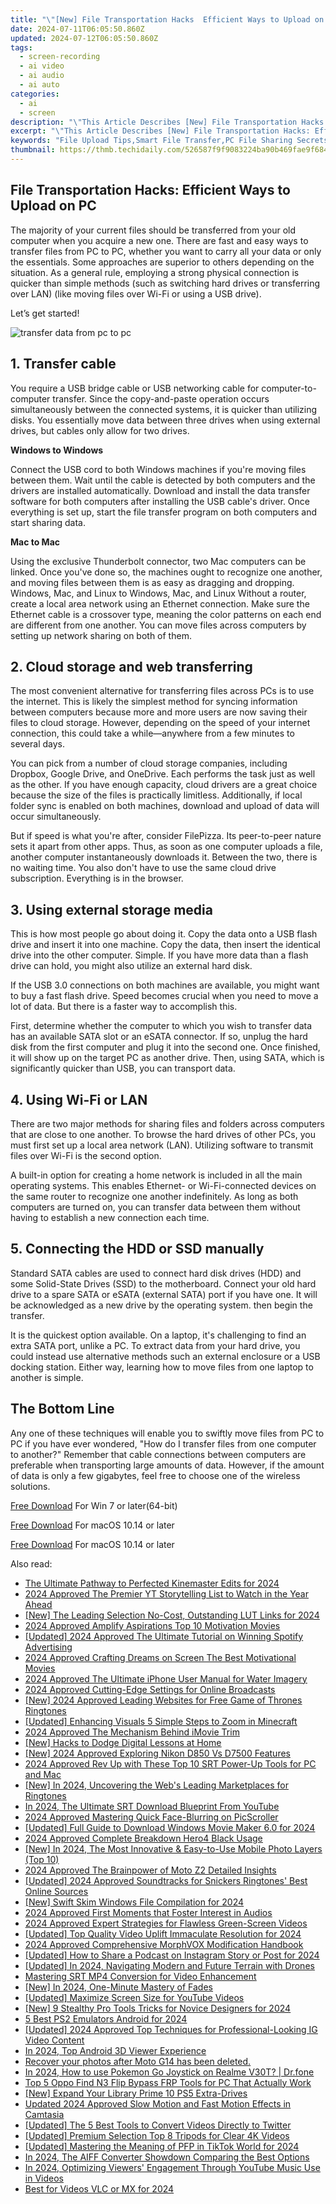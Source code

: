 ```yaml
---
title: "\"[New] File Transportation Hacks  Efficient Ways to Upload on PC for 2024\""
date: 2024-07-11T06:05:50.860Z
updated: 2024-07-12T06:05:50.860Z
tags: 
  - screen-recording
  - ai video
  - ai audio
  - ai auto
categories: 
  - ai
  - screen
description: "\"This Article Describes [New] File Transportation Hacks: Efficient Ways to Upload on PC for 2024\""
excerpt: "\"This Article Describes [New] File Transportation Hacks: Efficient Ways to Upload on PC for 2024\""
keywords: "File Upload Tips,Smart File Transfer,PC File Sharing Secrets,Streamlined Data Moving,Quick File Loading Techniques,Efficient PC Transfers,Optimized Data Handling"
thumbnail: https://thmb.techidaily.com/526587f9f9083224ba90b469fae9f684a8ef66dad7a99594a73a26d6b57f4450.jpg
---
```


## File Transportation Hacks: Efficient Ways to Upload on PC

The majority of your current files should be transferred from your old computer when you acquire a new one. There are fast and easy ways to transfer files from PC to PC, whether you want to carry all your data or only the essentials. Some approaches are superior to others depending on the situation. As a general rule, employing a strong physical connection is quicker than simple methods (such as switching hard drives or transferring over LAN) (like moving files over Wi-Fi or using a USB drive).

Let’s get started!

![transfer data from pc to pc](https://images.wondershare.com/filmora/article-images/2022/11/best-options-to-transfer-files-from-one-computer-to-another.jpg)

## 1\. Transfer cable

You require a USB bridge cable or USB networking cable for computer-to-computer transfer. Since the copy-and-paste operation occurs simultaneously between the connected systems, it is quicker than utilizing disks. You essentially move data between three drives when using external drives, but cables only allow for two drives.

**Windows to Windows**

Connect the USB cord to both Windows machines if you're moving files between them. Wait until the cable is detected by both computers and the drivers are installed automatically. Download and install the data transfer software for both computers after installing the USB cable's driver. Once everything is set up, start the file transfer program on both computers and start sharing data.

**Mac to Mac**

Using the exclusive Thunderbolt connector, two Mac computers can be linked. Once you've done so, the machines ought to recognize one another, and moving files between them is as easy as dragging and dropping. Windows, Mac, and Linux to Windows, Mac, and Linux Without a router, create a local area network using an Ethernet connection. Make sure the Ethernet cable is a crossover type, meaning the color patterns on each end are different from one another. You can move files across computers by setting up network sharing on both of them.

## 2\. Cloud storage and web transferring

The most convenient alternative for transferring files across PCs is to use the internet. This is likely the simplest method for syncing information between computers because more and more users are now saving their files to cloud storage. However, depending on the speed of your internet connection, this could take a while—anywhere from a few minutes to several days.

You can pick from a number of cloud storage companies, including Dropbox, Google Drive, and OneDrive. Each performs the task just as well as the other. If you have enough capacity, cloud drivers are a great choice because the size of the files is practically limitless. Additionally, if local folder sync is enabled on both machines, download and upload of data will occur simultaneously.

But if speed is what you're after, consider FilePizza. Its peer-to-peer nature sets it apart from other apps. Thus, as soon as one computer uploads a file, another computer instantaneously downloads it. Between the two, there is no waiting time. You also don't have to use the same cloud drive subscription. Everything is in the browser.

## 3\. Using external storage media

This is how most people go about doing it. Copy the data onto a USB flash drive and insert it into one machine. Copy the data, then insert the identical drive into the other computer. Simple. If you have more data than a flash drive can hold, you might also utilize an external hard disk.

If the USB 3.0 connections on both machines are available, you might want to buy a fast flash drive. Speed becomes crucial when you need to move a lot of data. But there is a faster way to accomplish this.

First, determine whether the computer to which you wish to transfer data has an available SATA slot or an eSATA connector. If so, unplug the hard disk from the first computer and plug it into the second one. Once finished, it will show up on the target PC as another drive. Then, using SATA, which is significantly quicker than USB, you can transport data.

## 4\. Using Wi-Fi or LAN

There are two major methods for sharing files and folders across computers that are close to one another. To browse the hard drives of other PCs, you must first set up a local area network (LAN). Utilizing software to transmit files over Wi-Fi is the second option.

A built-in option for creating a home network is included in all the main operating systems. This enables Ethernet- or Wi-Fi-connected devices on the same router to recognize one another indefinitely. As long as both computers are turned on, you can transfer data between them without having to establish a new connection each time.

## 5\. Connecting the HDD or SSD manually

Standard SATA cables are used to connect hard disk drives (HDD) and some Solid-State Drives (SSD) to the motherboard. Connect your old hard drive to a spare SATA or eSATA (external SATA) port if you have one. It will be acknowledged as a new drive by the operating system. then begin the transfer.

It is the quickest option available. On a laptop, it's challenging to find an extra SATA port, unlike a PC. To extract data from your hard drive, you could instead use alternative methods such an external enclosure or a USB docking station. Either way, learning how to move files from one laptop to another is simple.

## The Bottom Line

Any one of these techniques will enable you to swiftly move files from PC to PC if you have ever wondered, "How do I transfer files from one computer to another?" Remember that cable connections between computers are preferable when transporting large amounts of data. However, if the amount of data is only a few gigabytes, feel free to choose one of the wireless solutions.

[Free Download](https://tools.techidaily.com/wondershare/filmora/download/) For Win 7 or later(64-bit)

[Free Download](https://tools.techidaily.com/wondershare/filmora/download/) For macOS 10.14 or later

[Free Download](https://tools.techidaily.com/wondershare/filmora/download/) For macOS 10.14 or later

<ins class="adsbygoogle"
     style="display:block"
     data-ad-format="autorelaxed"
     data-ad-client="ca-pub-7571918770474297"
     data-ad-slot="1223367746"></ins>

<ins class="adsbygoogle"
     style="display:block"
     data-ad-format="autorelaxed"
     data-ad-client="ca-pub-7571918770474297"
     data-ad-slot="1223367746"></ins>



<ins class="adsbygoogle"
     style="display:block"
     data-ad-client="ca-pub-7571918770474297"
     data-ad-slot="8358498916"
     data-ad-format="auto"
     data-full-width-responsive="true"></ins>




<span class="atpl-alsoreadstyle">Also read:</span>
<div><ul>
<li><a href="https://article-helps.techidaily.com/the-ultimate-pathway-to-perfected-kinemaster-edits-for-2024/"><u>The Ultimate Pathway to Perfected Kinemaster Edits for 2024</u></a></li>
<li><a href="https://article-helps.techidaily.com/2024-approved-the-premier-yt-storytelling-list-to-watch-in-the-year-ahead/"><u>2024 Approved  The Premier YT Storytelling List to Watch in the Year Ahead</u></a></li>
<li><a href="https://article-helps.techidaily.com/new-the-leading-selection-no-cost-outstanding-lut-links-for-2024/"><u>[New] The Leading Selection  No-Cost, Outstanding LUT Links for 2024</u></a></li>
<li><a href="https://article-helps.techidaily.com/2024-approved-amplify-aspirations-top-10-motivation-movies/"><u>2024 Approved  Amplify Aspirations  Top 10 Motivation Movies</u></a></li>
<li><a href="https://article-helps.techidaily.com/updated-2024-approved-the-ultimate-tutorial-on-winning-spotify-advertising/"><u>[Updated] 2024 Approved  The Ultimate Tutorial on Winning Spotify Advertising</u></a></li>
<li><a href="https://article-helps.techidaily.com/2024-approved-crafting-dreams-on-screen-the-best-motivational-movies/"><u>2024 Approved  Crafting Dreams on Screen  The Best Motivational Movies</u></a></li>
<li><a href="https://article-helps.techidaily.com/2024-approved-the-ultimate-iphone-user-manual-for-water-imagery/"><u>2024 Approved  The Ultimate iPhone User Manual for Water Imagery</u></a></li>
<li><a href="https://article-helps.techidaily.com/2024-approved-cutting-edge-settings-for-online-broadcasts/"><u>2024 Approved  Cutting-Edge Settings for Online Broadcasts</u></a></li>
<li><a href="https://article-helps.techidaily.com/new-2024-approved-leading-websites-for-free-game-of-thrones-ringtones/"><u>[New] 2024 Approved  Leading Websites for Free Game of Thrones Ringtones</u></a></li>
<li><a href="https://article-helps.techidaily.com/updated-enhancing-visuals-5-simple-steps-to-zoom-in-minecraft/"><u>[Updated] Enhancing Visuals  5 Simple Steps to Zoom in Minecraft</u></a></li>
<li><a href="https://article-helps.techidaily.com/2024-approved-the-mechanism-behind-imovie-trim/"><u>2024 Approved  The Mechanism Behind iMovie Trim</u></a></li>
<li><a href="https://article-helps.techidaily.com/new-hacks-to-dodge-digital-lessons-at-home/"><u>[New] Hacks to Dodge Digital Lessons at Home</u></a></li>
<li><a href="https://article-helps.techidaily.com/new-2024-approved-exploring-nikon-d850-vs-d7500-features/"><u>[New] 2024 Approved  Exploring Nikon D850 Vs D7500 Features</u></a></li>
<li><a href="https://article-helps.techidaily.com/2024-approved-rev-up-with-these-top-10-srt-power-up-tools-for-pc-and-mac/"><u>2024 Approved  Rev Up with These Top 10 SRT Power-Up Tools for PC and Mac</u></a></li>
<li><a href="https://article-helps.techidaily.com/new-in-2024-uncovering-the-webs-leading-marketplaces-for-ringtones/"><u>[New] In 2024, Uncovering the Web's Leading Marketplaces for Ringtones</u></a></li>
<li><a href="https://article-helps.techidaily.com/in-2024-the-ultimate-srt-download-blueprint-from-youtube/"><u>In 2024, The Ultimate SRT Download Blueprint From YouTube</u></a></li>
<li><a href="https://article-helps.techidaily.com/2024-approved-mastering-quick-face-blurring-on-picscroller/"><u>2024 Approved  Mastering Quick Face-Blurring on PicScroller</u></a></li>
<li><a href="https://article-helps.techidaily.com/updated-full-guide-to-download-windows-movie-maker-60-for-2024/"><u>[Updated] Full Guide to Download Windows Movie Maker 6.0 for 2024</u></a></li>
<li><a href="https://article-helps.techidaily.com/2024-approved-complete-breakdown-hero4-black-usage/"><u>2024 Approved  Complete Breakdown  Hero4 Black Usage</u></a></li>
<li><a href="https://article-helps.techidaily.com/new-in-2024-the-most-innovative-and-easy-to-use-mobile-photo-layers-top-10/"><u>[New] In 2024, The Most Innovative & Easy-to-Use Mobile Photo Layers (Top 10)</u></a></li>
<li><a href="https://article-helps.techidaily.com/2024-approved-the-brainpower-of-moto-z2-detailed-insights/"><u>2024 Approved  The Brainpower of Moto Z2  Detailed Insights</u></a></li>
<li><a href="https://article-helps.techidaily.com/updated-2024-approved-soundtracks-for-snickers-ringtones-best-online-sources/"><u>[Updated] 2024 Approved  Soundtracks for Snickers  Ringtones' Best Online Sources</u></a></li>
<li><a href="https://article-helps.techidaily.com/new-swift-skim-windows-file-compilation-for-2024/"><u>[New] Swift Skim Windows File Compilation for 2024</u></a></li>
<li><a href="https://article-helps.techidaily.com/2024-approved-first-moments-that-foster-interest-in-audios/"><u>2024 Approved  First Moments that Foster Interest in Audios</u></a></li>
<li><a href="https://article-helps.techidaily.com/2024-approved-expert-strategies-for-flawless-green-screen-videos/"><u>2024 Approved  Expert Strategies for Flawless Green-Screen Videos</u></a></li>
<li><a href="https://article-helps.techidaily.com/updated-top-quality-video-uplift-immaculate-resolution-for-2024/"><u>[Updated] Top Quality Video Uplift  Immaculate Resolution for 2024</u></a></li>
<li><a href="https://article-helps.techidaily.com/2024-approved-comprehensive-morphvox-modification-handbook/"><u>2024 Approved  Comprehensive MorphVOX Modification Handbook</u></a></li>
<li><a href="https://article-helps.techidaily.com/updated-how-to-share-a-podcast-on-instagram-story-or-post-for-2024/"><u>[Updated] How to Share a Podcast on Instagram Story or Post for 2024</u></a></li>
<li><a href="https://article-helps.techidaily.com/updated-in-2024-navigating-modern-and-future-terrain-with-drones/"><u>[Updated] In 2024, Navigating Modern and Future Terrain with Drones</u></a></li>
<li><a href="https://article-helps.techidaily.com/mastering-srt-mp4-conversion-for-video-enhancement/"><u>Mastering SRT MP4 Conversion for Video Enhancement</u></a></li>
<li><a href="https://article-helps.techidaily.com/new-in-2024-one-minute-mastery-of-fades/"><u>[New] In 2024, One-Minute Mastery of Fades</u></a></li>
<li><a href="https://article-helps.techidaily.com/updated-maximize-screen-size-for-youtube-videos/"><u>[Updated] Maximize Screen Size for YouTube Videos</u></a></li>
<li><a href="https://article-helps.techidaily.com/new-9-stealthy-pro-tools-tricks-for-novice-designers-for-2024/"><u>[New] 9 Stealthy Pro Tools Tricks for Novice Designers for 2024</u></a></li>
<li><a href="https://screen-activity-recording.techidaily.com/5-best-ps2-emulators-android-for-2024/"><u>5 Best PS2 Emulators Android for 2024</u></a></li>
<li><a href="https://instagram-clips.techidaily.com/updated-2024-approved-top-techniques-for-professional-looking-ig-video-content/"><u>[Updated] 2024 Approved  Top Techniques for Professional-Looking IG Video Content</u></a></li>
<li><a href="https://some-guidance.techidaily.com/in-2024-top-android-3d-viewer-experience/"><u>In 2024, Top Android 3D Viewer Experience</u></a></li>
<li><a href="https://review-topics.techidaily.com/recover-your-photos-after-moto-g14-has-been-deleted-by-fonelab-android-recover-photos/"><u>Recover your photos after Moto G14 has been deleted.</u></a></li>
<li><a href="https://pokemon-go-android.techidaily.com/in-2024-how-to-use-pokemon-go-joystick-on-realme-v30t-drfone-by-drfone-virtual-android/"><u>In 2024, How to use Pokemon Go Joystick on Realme V30T? | Dr.fone</u></a></li>
<li><a href="https://android-frp.techidaily.com/top-5-oppo-find-n3-flip-bypass-frp-tools-for-pc-that-actually-work-by-drfone-android/"><u>Top 5 Oppo Find N3 Flip Bypass FRP Tools for PC That Actually Work</u></a></li>
<li><a href="https://visual-screen-recording.techidaily.com/new-expand-your-library-prime-10-ps5-extra-drives/"><u>[New] Expand Your Library  Prime 10 PS5 Extra-Drives</u></a></li>
<li><a href="https://ai-video-tools.techidaily.com/updated-2024-approved-slow-motion-and-fast-motion-effects-in-camtasia/"><u>Updated 2024 Approved Slow Motion and Fast Motion Effects in Camtasia</u></a></li>
<li><a href="https://some-guidance.techidaily.com/updated-the-5-best-tools-to-convert-videos-directly-to-twitter/"><u>[Updated] The 5 Best Tools to Convert Videos Directly to Twitter</u></a></li>
<li><a href="https://extra-approaches.techidaily.com/updated-premium-selection-top-8-tripods-for-clear-4k-videos/"><u>[Updated] Premium Selection  Top 8 Tripods for Clear 4K Videos</u></a></li>
<li><a href="https://tiktok-video-recordings.techidaily.com/updated-mastering-the-meaning-of-pfp-in-tiktok-world-for-2024/"><u>[Updated] Mastering the Meaning of PFP in TikTok World for 2024</u></a></li>
<li><a href="https://video-creation-software.techidaily.com/in-2024-the-aiff-converter-showdown-comparing-the-best-options/"><u>In 2024, The AIFF Converter Showdown Comparing the Best Options</u></a></li>
<li><a href="https://extra-skills.techidaily.com/in-2024-optimizing-viewers-engagement-through-youtube-music-use-in-videos/"><u>In 2024, Optimizing Viewers' Engagement Through YouTube Music Use in Videos</u></a></li>
<li><a href="https://extra-information.techidaily.com/best-for-videos-vlc-or-mx-for-2024/"><u>Best for Videos  VLC or MX for 2024</u></a></li>
</ul></div>

